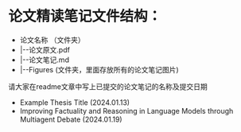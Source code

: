 # 论文精读笔记文件结构：

- 论文名称 （文件夹）
- |--论文原文.pdf
- |--论文笔记.md
- |--Figures (文件夹，里面存放所有的论文笔记图片)

请大家在readme文章中写上已提交的论文笔记的名称及提交日期

- Example Thesis Title (2024.01.13)
- Improving Factuality and Reasoning in Language Models through Multiagent Debate (2024.01.19)
